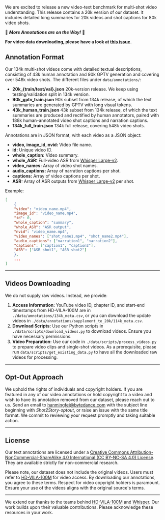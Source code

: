 
We are excited to release a new video-text benchmark for multi-shot video understanding. This release contains a 20k version of our dataset. It includes detailed long summaries for 20k videos and shot captions for 80k video shots.

🌟 **_More Annotations are on the Way!_** 🌟

**For video data downloading, please have a look at [this issue](https://github.com/bytedance/Shot2Story/issues/5).**


## Annotation Format <a name="annotation-format"></a>
Our 134k multi-shot videos come with detailed textual descriptions, consisting of 43k human annotation and 90k GPTV generation and covering over 548k video shots. The different files under `data/annotations/`:
- **20k_{train/test/val}.json** 20k-version release. We keep using testing/validation split in 134k version.
- **90k_gptv_train.json** 90k subset from 134k release, of which the text summaries are generated by GPTV with long visual tokens.
- **43k_human_train.json** 43k subset from 134k release, of which the text summaries are produced and rectified by human annotators, paired with 188k human-annotated video shot captions and narration captions.
- **134k_full_train.json** 134k full release, covering 548k video shots.


Annotations are in JSON format, with each video as a JSON object:

- **video, image_id, nvid:** Video file name.
- **id:** Unique video ID.
- **whole_caption:** Video summary.
- **whole_ASR:** Full-video ASR from [Whisper Large-v2](https://github.com/openai/whisper).
- **video_names:** Array of video shot names.
- **audio_captions:** Array of narration captions per shot.
- **captions:** Array of video captions per shot.
- **ASR:** Array of ASR outputs from [Whisper Large-v2](https://github.com/openai/whisper) per shot.

Example:

```json
[
    {
    "video": "video_name.mp4",
    "image_id": "video_name.mp4",
    "id": 0,
    "whole_caption": "summary",
    "whole_ASR": "ASR output",
    "nvid": "video_name.mp4",
    "video_names": ["shot_name1.mp4", "shot_name2.mp4"],
    "audio_captions": ["narration1", "narration2"],
    "captions": ["caption1", "caption2"],
    "ASR": ["ASR shot1", "ASR shot2"]
    },
    ...
]
```


---

## Videos Downloading <a name="videos-downloading"></a>

We do not supply raw videos. Instead, we provide:

1. **Access Information:** YouTube video ID, chapter ID, and start-end timestamps from HD-VILA-100M are in `./data/annotations/134k_meta.csv`, or you can download the update videos in `./data/annotations/supplement_to_20k/114k_meta.csv`.
2. **Download Scripts:** Use our Python scripts in `./data/scripts/download_videos.py` to download videos. Ensure you have necessary permissions.
3. **Video Preparation:** Use our code in `./data/scripts/process_videos.py` to prepare video clips and single-shot videos. As a prerequisite, please run `data/scripts/get_existing_data.py` to have all the downloaded raw videos for processing.


---

## Opt-Out Approach <a name="opt-out-approach"></a>

We uphold the rights of individuals and copyright holders. If you are featured in any of our video annotations or hold copyright to a video and wish to have its annotation removed from our dataset, please reach out to us. Send an email to hanmingfei@bytedance.com with the subject line beginning with *Shot2Story-optout*, or raise an issue with the same title format. We commit to reviewing your request promptly and taking suitable action.

---

## License <a name="license"></a>

Our text annotations are licensed under a [Creative Commons Attribution-NonCommercial-ShareAlike 4.0 International (CC BY-NC-SA 4.0) License](https://creativecommons.org/licenses/by-nc-sa/4.0/). They are available strictly for non-commercial research.

Please note, our dataset does not include the original videos. Users must refer to [HD-VILA-100M](https://github.com/microsoft/XPretrain/blob/main/hd-vila-100m/README.md) for video access. By downloading our annotations, you agree to these terms. Respect for video copyright holders is paramount. Ensure your use of the videos aligns with the original source's terms.

---

We extend our thanks to the teams behind [HD-VILA-100M](https://github.com/microsoft/XPretrain/blob/main/hd-vila-100m/README.md) and [Whisper](https://github.com/openai/whisper). Our work builds upon their valuable contributions. Please acknowledge these resources in your work.
